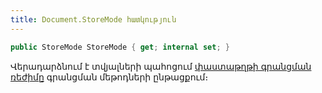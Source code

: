```yaml
---
title: Document.StoreMode հատկություն
---
```


```c#
public StoreMode StoreMode { get; internal set; }
```

Վերադարձնում է տվյալների պահոցում [փաստաթղթի գրանցման ռեժիմը](../../types/StoreMode.md) գրանցման մեթոդների ընթացքում։

